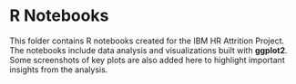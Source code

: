 # R Notebooks

This folder contains R notebooks created for the IBM HR Attrition Project.  
The notebooks include data analysis and visualizations built with **ggplot2**.  
Some screenshots of key plots are also added here to highlight important insights from the analysis.

